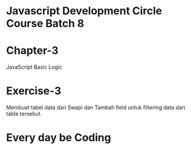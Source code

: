 # Javascript Development Circle Course Batch 8

# Chapter-3
JavaScript Basic Logic

# Exercise-3
Membuat tabel data dari Swapi dan Tambah field untuk filtering data dari table tersebut.

# Every day be Coding
